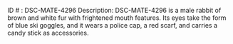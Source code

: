 ID # : DSC-MATE-4296
Description: DSC-MATE-4296 is a male rabbit of brown and white fur with frightened mouth features. Its eyes take the form of blue ski goggles, and it wears a police cap, a red scarf, and carries a candy stick as accessories.